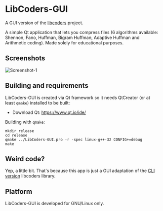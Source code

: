 # LibCoders-GUI
A GUI version of the [libcoders](https://github.com/snovvcrash/libcoders "libcoders") project.

A simple Qt application that lets you compress files (6 algorithms available: Shennon, Fano, Huffman, Bigram Huffman, Adaptive Huffman and Arithmetic coding). Made solely for educational purposes.

## Screenshots
![Screenshot-1](https://user-images.githubusercontent.com/23141800/27843655-d82b8f54-611e-11e7-8a25-9dcf27c327dd.png)

## Building and requirements
LibCoders-GUI is created via Qt framework so it needs QtCreator (or at least `qmake`) installed to be built:
* Download Qt: https://www.qt.io/ide/

Building with `qmake`:
```
mkdir release
cd release
qmake ../LibCoders-GUI.pro -r -spec linux-g++-32 CONFIG+=debug
make
```

## Weird code?
Yep, a little bit. That's because this app is just a GUI adaptation of the [CLI version](https://github.com/snovvcrash/libcoders "libcoders") libcoders library.

## Platform
LibCoders-GUI is developed for GNU/Linux only.
